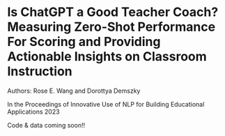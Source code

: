 # Is ChatGPT a Good Teacher Coach? Measuring Zero-Shot Performance For Scoring and Providing Actionable Insights on Classroom Instruction

Authors: Rose E. Wang and Dorottya Demszky

In the Proceedings of Innovative Use of NLP for Building Educational Applications 2023

Code & data coming soon!!
